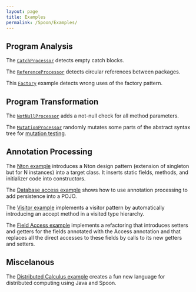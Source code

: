 ```yaml
---
layout: page
title: Examples
permalink: /Spoon/Examples/
---
```


## Program Analysis

The [`CatchProcessor`](https://gforge.inria.fr/scm/viewvc.php/trunk/spoon-examples/src/main/java/spoon/examples/analysis/processing/CatchProcessor.java?view=markup&root=spoon) detects empty catch blocks.

The [`ReferenceProcessor`](https://gforge.inria.fr/scm/viewvc.php/trunk/spoon-examples/src/main/java/spoon/examples/analysis/processing/ReferenceProcessor.java?view=markup&root=spoon) detects circular references between packages.

This [`Factory`](https://gforge.inria.fr/scm/viewvc.php/trunk/spoon-examples/src/main/java/spoon/examples/factory/processing/FactoryProcessor.java?view=markup&root=spoon) example detects wrong uses of the factory pattern.

## Program Transformation

The [`NotNullProcessor`](https://gforge.inria.fr/scm/viewvc.php/trunk/spoon-examples/src/main/java/spoon/examples/notnull/NotNullCheckAdderProcessor.java?view=markup&root=spoon) adds a not-null check for all method parameters.

The [`MutationProcessor`](https://gforge.inria.fr/scm/viewvc.php/trunk/spoon-examples/src/main/java/spoon/examples/mutation/MutationProcessor.java?view=markup&root=spoon) randomly mutates some parts of the abstract syntax tree for [mutation testing](http://en.wikipedia.org/wiki/Mutation_testing).

## Annotation Processing

The [Nton example](https://gforge.inria.fr/scm/viewvc.php/trunk/spoon-examples/src/main/java/spoon/examples/nton/?root=spoon) introduces a Nton design pattern (extension of singleton but for N instances) into a target class. It inserts static fields, methods, and initializer code into constructors.

The [Database access example](https://gforge.inria.fr/scm/viewvc.php/trunk/spoon-examples/src/main/java/spoon/examples/dbaccess/processing/DBAccessProcessor.java?view=markup&root=spoon) shows how to use annotation processing to add persistence into a POJO.

The [Visitor example](https://gforge.inria.fr/scm/viewvc.php/trunk/spoon-examples/src/main/java/spoon/examples/visitor/?root=spoon) implements a visitor pattern by automatically introducing an accept method in a visited type hierarchy.

The [Field Access example](https://gforge.inria.fr/scm/viewvc.php/trunk/spoon-examples/src/main/java/spoon/examples/fieldaccess/?root=spoon) implements a refactoring that introduces setters and getters for the fields annotated with the Access annotation and that replaces all the direct accesses to these fields by calls to its new getters and setters.

## Miscelanous

The [Distributed Calculus example](https://gforge.inria.fr/scm/viewvc.php/trunk/spoon-examples/src/main/java/spoon/examples/distcalc/?root=spoon) creates a fun new language for distributed computing using Java and Spoon.